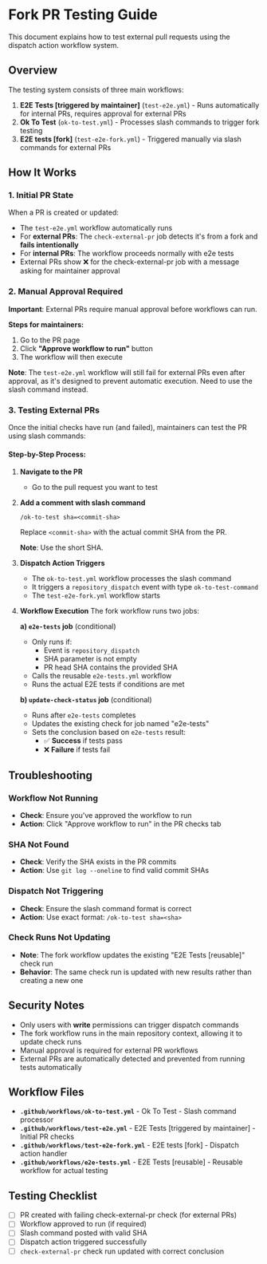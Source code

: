# Fork PR Testing Guide

This document explains how to test external pull requests using the dispatch action workflow system.

## Overview

The testing system consists of three main workflows:

1. **E2E Tests [triggered by maintainer]** (`test-e2e.yml`) - Runs automatically for internal PRs, requires approval for external PRs
2. **Ok To Test** (`ok-to-test.yml`) - Processes slash commands to trigger fork testing
3. **E2E tests [fork]** (`test-e2e-fork.yml`) - Triggered manually via slash commands for external PRs

## How It Works

### 1. Initial PR State
When a PR is created or updated:
- The `test-e2e.yml` workflow automatically runs
- For **external PRs**: The `check-external-pr` job detects it's from a fork and **fails intentionally**
- For **internal PRs**: The workflow proceeds normally with e2e tests
- External PRs show ❌ for the check-external-pr job with a message asking for maintainer approval

### 2. Manual Approval Required
**Important**: External PRs require manual approval before workflows can run.

**Steps for maintainers:**
1. Go to the PR page
2. Click **"Approve workflow to run"** button
3. The workflow will then execute

**Note**: The `test-e2e.yml` workflow will still fail for external PRs even after approval, as it's designed to prevent automatic execution. Need to use the slash command instead.

### 3. Testing External PRs
Once the initial checks have run (and failed), maintainers can test the PR using slash commands:

#### Step-by-Step Process:

1. **Navigate to the PR**
   - Go to the pull request you want to test

2. **Add a comment with slash command**
   ```
   /ok-to-test sha=<commit-sha>
   ```
   Replace `<commit-sha>` with the actual commit SHA from the PR.
   
   **Note**: Use the short SHA.

3. **Dispatch Action Triggers**
   - The `ok-to-test.yml` workflow processes the slash command
   - It triggers a `repository_dispatch` event with type `ok-to-test-command`
   - The `test-e2e-fork.yml` workflow starts

4. **Workflow Execution**
   The fork workflow runs two jobs:
   
   **a) `e2e-tests` job** (conditional)
   - Only runs if:
     - Event is `repository_dispatch`
     - SHA parameter is not empty
     - PR head SHA contains the provided SHA
   - Calls the reusable `e2e-tests.yml` workflow
   - Runs the actual E2E tests if conditions are met
   
   **b) `update-check-status` job** (conditional)
   - Runs after `e2e-tests` completes
   - Updates the existing check for job named "e2e-tests"
   - Sets the conclusion based on `e2e-tests` result:
     - ✅ **Success** if tests pass
     - ❌ **Failure** if tests fail

## Troubleshooting

### Workflow Not Running
- **Check**: Ensure you've approved the workflow to run
- **Action**: Click "Approve workflow to run" in the PR checks tab

### SHA Not Found
- **Check**: Verify the SHA exists in the PR commits
- **Action**: Use `git log --oneline` to find valid commit SHAs

### Dispatch Not Triggering
- **Check**: Ensure the slash command format is correct
- **Action**: Use exact format: `/ok-to-test sha=<sha>`

### Check Runs Not Updating
- **Note**: The fork workflow updates the existing "E2E Tests [reusable]" check run
- **Behavior**: The same check run is updated with new results rather than creating a new one

## Security Notes

- Only users with **write** permissions can trigger dispatch commands
- The fork workflow runs in the main repository context, allowing it to update check runs
- Manual approval is required for external PR workflows
- External PRs are automatically detected and prevented from running tests automatically

## Workflow Files

- **`.github/workflows/ok-to-test.yml`** - Ok To Test - Slash command processor
- **`.github/workflows/test-e2e.yml`** - E2E Tests [triggered by maintainer] - Initial PR checks
- **`.github/workflows/test-e2e-fork.yml`** - E2E tests [fork] - Dispatch action handler
- **`.github/workflows/e2e-tests.yml`** - E2E Tests [reusable] - Reusable workflow for actual testing

## Testing Checklist

- [ ] PR created with failing check-external-pr check (for external PRs)
- [ ] Workflow approved to run (if required)
- [ ] Slash command posted with valid SHA
- [ ] Dispatch action triggered successfully
- [ ] `check-external-pr` check run updated with correct conclusion
